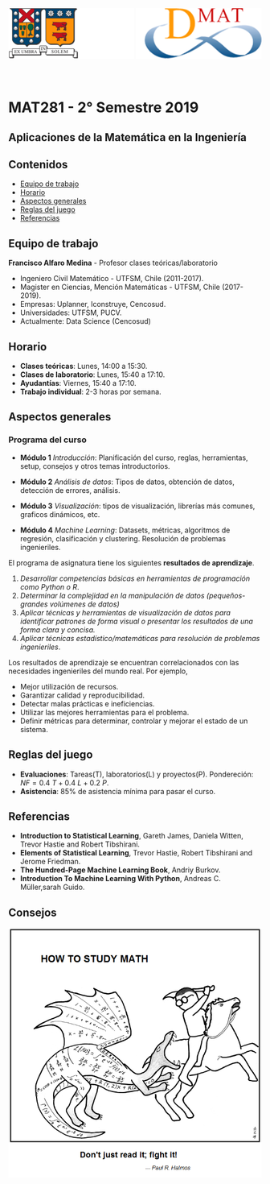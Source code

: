 <header>
<img src="./images/utfsm.png" alt="UTFSM" align="left"/>
<img src="./images/dmat.png" alt="DMAT" align="right"/>
</header>
</br></br></br></br></br>

# MAT281 - 2° Semestre 2019
## Aplicaciones de la Matemática en la Ingeniería

## Contenidos

* [Equipo de trabajo](#et)
* [Horario](#ho)
* [Aspectos generales](#ag)
* [Reglas del juego](#rg)
* [Referencias](#Referencias)


<a id='et'></a>
## Equipo de trabajo

**Francisco Alfaro Medina** - Profesor clases teóricas/laboratorio
* Ingeniero Civil Matemático - UTFSM, Chile (2011-2017).
* Magister en Ciencias, Mención Matemáticas - UTFSM, Chile (2017-2019).
* Empresas: Uplanner, Iconstruye, Cencosud.
* Universidades: UTFSM, PUCV.
* Actualmente: Data Science (Cencosud)

<a id='ho'></a>
## Horario

* **Clases teóricas**: Lunes, 14:00 a 15:30.
* **Clases de laboratorio**: Lunes, 15:40 a 17:10. 
* **Ayudantías**: Viernes, 15:40 a 17:10. 
* **Trabajo individual**: 2-3 horas por semana.

<a id='ag'></a>
##  Aspectos generales
### Programa del curso

* **Módulo 1** *Introducción*: Planificación del curso, reglas, herramientas, setup, consejos y otros temas introductorios.

* **Módulo 2** *Análisis de datos*: Tipos de datos, obtención de datos, detección de errores, análisis.

* **Módulo 3** *Visualización*: tipos de visualización, librerías más comunes, graficos dinámicos, etc.

* **Módulo 4** *Machine Learning*: Datasets, métricas, algoritmos de  regresión, clasificación y clustering. Resolución de problemas ingenieriles.

El programa de asignatura tiene los siguientes **resultados de aprendizaje**.

1. *Desarrollar competencias básicas en herramientas de programación como Python o R*.
2. *Determinar la complejidad en la manipulación de datos (pequeños-grandes volúmenes de datos)*
3. *Aplicar técnicas y herramientas de visualización de datos para identificar patrones de forma visual o presentar los resultados de una forma clara y concisa.*
4. *Aplicar técnicas estadístico/matemáticas para resolución de problemas ingenieriles*.


Los resultados de aprendizaje se encuentran correlacionados con las necesidades ingenieriles del mundo real. Por ejemplo,
* Mejor utilización de recursos.
* Garantizar calidad y reproducibilidad.
* Detectar malas prácticas e ineficiencias.
* Utilizar las mejores herramientas para el problema.
* Definir métricas para determinar, controlar y mejorar el estado de un sistema.

<a id='rg'></a>
## Reglas del juego

* **Evaluaciones**: Tareas(T), laboratorios(L) y proyectos(P). Pondereción: $NF = 0.4\ T + 0.4 \ L + 0.2 \ P$.
* **Asistencia**: 85% de asistencia mínima para pasar el curso.

<a id='Referencias'></a>
## Referencias

* **Introduction to Statistical Learning**, Gareth James, Daniela Witten, Trevor Hastie and Robert Tibshirani.
* **Elements of Statistical Learning**, Trevor Hastie, Robert Tibshirani and Jerome Friedman.
* **The Hundred-Page Machine Learning Book**, Andriy Burkov.
* **Introduction To Machine Learning With Python**, Andreas C. Müller,sarah Guido.

## Consejos
[![HowToCode](./images/saint_curious_george.png)](https://abstrusegoose.com/353)

